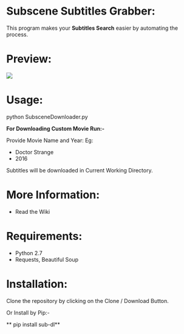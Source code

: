 # Subscene Subtitles Grabber:
This program makes your **Subtitles Search** easier by automating the process.

# Preview:

![](http://i.imgur.com/8Aigy41.gif)

# Usage:

python SubsceneDownloader.py

**For Downloading Custom Movie Run:-**

Provide Movie Name and Year:
Eg:
- Doctor Strange
- 2016

Subtitles will be downloaded in Current Working Directory.

# More Information:

- Read the Wiki

# Requirements:

- Python 2.7
- Requests, Beautiful Soup

# Installation:

Clone the repository by clicking on the Clone / Download Button.

Or Install by Pip:-

** pip install sub-dl**
